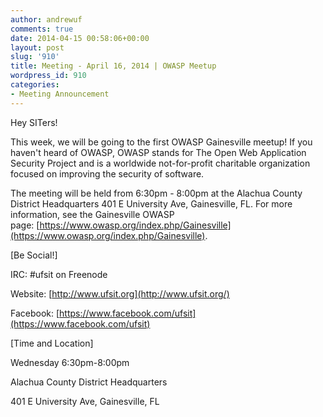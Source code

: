 ```yaml
---
author: andrewuf
comments: true
date: 2014-04-15 00:58:06+00:00
layout: post
slug: '910'
title: Meeting - April 16, 2014 | OWASP Meetup
wordpress_id: 910
categories:
- Meeting Announcement
---
```


Hey SITers!









This week, we will be going to the first OWASP Gainesville meetup! If you haven't heard of OWASP, OWASP stands for The Open Web Application Security Project and is a worldwide not-for-profit charitable organization focused on improving the security of software.










The meeting will be held from 6:30pm - 8:00pm at the Alachua County District Headquarters 401 E University Ave, Gainesville, FL. For more information, see the Gainesville OWASP page: [https://www.owasp.org/index.php/Gainesville](https://www.owasp.org/index.php/Gainesville).










[Be Social!]




IRC: #ufsit on Freenode




Website: [http://www.ufsit.org](http://www.ufsit.org/)




Facebook: [https://www.facebook.com/ufsit](https://www.facebook.com/ufsit)










[Time and Location]




Wednesday 6:30pm-8:00pm










Alachua County District Headquarters




401 E University Ave, Gainesville, FL




